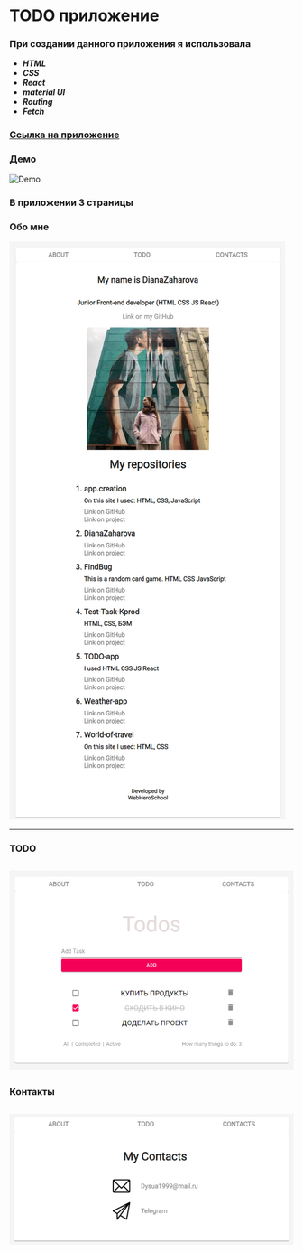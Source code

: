 # TODO приложение

### При создании данного приложения я использовала 
- ***HTML***
- ***CSS***
- ***React***
- ***material UI***
- ***Routing***
- ***Fetch***

### [Ссылка на приложение](https://nervous-cray-7b1e0d.netlify.app)
### Демо
![Demo](https://media.giphy.com/media/nevQVfby9OhGCqsBGt/giphy.gif)

### В приложении 3 страницы
###  Обо мне
![Иллюстрация к проекту](https://github.com/DianaZaharova/TODO-app/raw/master/img_readme/About.png)

------------


### TODO
![Иллюстрация к проекту](https://github.com/DianaZaharova/TODO-app/raw/master/img_readme/TODO.png)
------------


### Контакты
![Иллюстрация к проекту](https://github.com/DianaZaharova/TODO-app/raw/master/img_readme/Contacts.png)
------------
